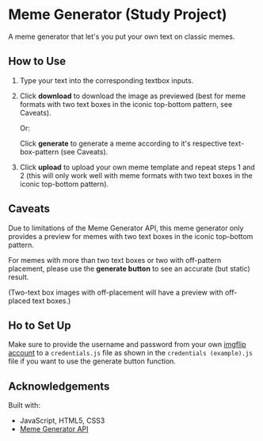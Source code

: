 # Meme Generator (Study Project)

A meme generator that let's you put your own text on classic memes.

## How to Use
1. Type your text into the corresponding textbox inputs.
2. Click <b>download</b> to download the image as previewed (best for meme formats with two text boxes in the iconic top-bottom pattern, see Caveats). 
    
    Or: 
    
    Click <b>generate</b> to generate a meme according to it's respective text-box-pattern (see Caveats).
3. Click <b>upload</b> to upload your own meme template and repeat steps 1 and 2 (this will only work well with meme formats with two text boxes in the iconic top-bottom pattern).  

## Caveats

Due to limitations of the Meme Generator API, this meme generator only provides a preview for memes with two text boxes in the iconic top-bottom pattern.

For memes with more than two text boxes or two with off-pattern placement, please use the <b>generate button</b> to see an accurate (but static) result. 
    
(Two-text box images with off-placement will have a preview with off-placed text boxes.)

## Ho to Set Up

Make sure to provide the username and password from your own <a href= https://imgflip.com/api> imgflip account</a> to a `credentials.js` file as shown in the `credentials (example).js` file if you want to use the generate button function.

## Acknowledgements

Built with:
* JavaScript, HTML5, CSS3
* <a href="https://imgflip.com/api" target="_blank">Meme Generator API</a>